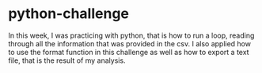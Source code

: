 # python-challenge

In this week, I was practicing with python, that is how to run a loop, reading through all the information that was provided in the csv. I also applied how to use the format function in this challenge as well as how to export a text file, that is the result of my analysis. 
